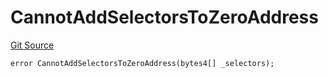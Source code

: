 # CannotAddSelectorsToZeroAddress
[Git Source](https://github.com/thrackle-io/Tron_Internal/blob/2eb992c5f8a67ecb6f7fb3675bc386aaa483c728/src/economic/ruleStorage/RuleStorageDiamondLib.sol)


```solidity
error CannotAddSelectorsToZeroAddress(bytes4[] _selectors);
```

